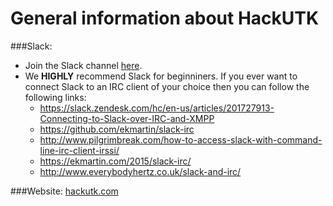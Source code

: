 # General information about HackUTK

###Slack:
- Join the Slack channel [here](http://hackutk.herokuapp.com/).
- We **HIGHLY** recommend Slack for beginniners. If you ever want to connect Slack to an IRC client of your choice then you can follow the following links:
  - https://slack.zendesk.com/hc/en-us/articles/201727913-Connecting-to-Slack-over-IRC-and-XMPP
  - https://github.com/ekmartin/slack-irc
  - http://www.pilgrimbreak.com/how-to-access-slack-with-command-line-irc-client-irssi/
  - https://ekmartin.com/2015/slack-irc/
  - http://www.everybodyhertz.co.uk/slack-and-irc/

###Website: [hackutk.com](hackutk.com)
